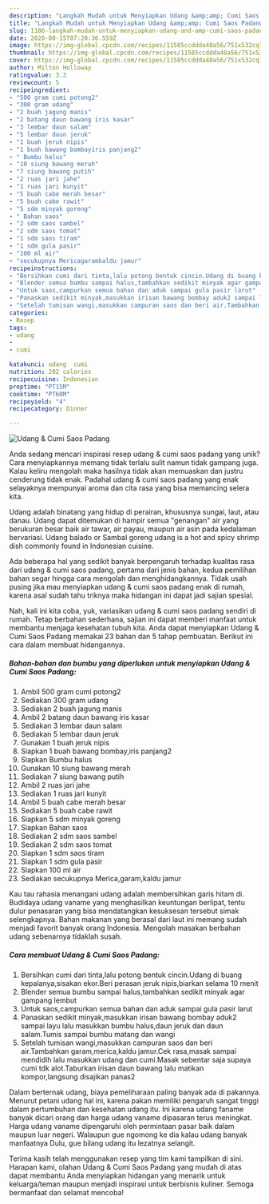 ```yaml
---
description: "Langkah Mudah untuk Menyiapkan Udang &amp;amp; Cumi Saos Padang yang Lezat Sekali"
title: "Langkah Mudah untuk Menyiapkan Udang &amp;amp; Cumi Saos Padang yang Lezat Sekali"
slug: 1186-langkah-mudah-untuk-menyiapkan-udang-and-amp-cumi-saos-padang-yang-lezat-sekali
date: 2020-08-15T07:20:36.559Z
image: https://img-global.cpcdn.com/recipes/11585ccddda48a56/751x532cq70/udang-cumi-saos-padang-foto-resep-utama.jpg
thumbnail: https://img-global.cpcdn.com/recipes/11585ccddda48a56/751x532cq70/udang-cumi-saos-padang-foto-resep-utama.jpg
cover: https://img-global.cpcdn.com/recipes/11585ccddda48a56/751x532cq70/udang-cumi-saos-padang-foto-resep-utama.jpg
author: Milton Holloway
ratingvalue: 3.3
reviewcount: 5
recipeingredient:
- "500 gram cumi potong2"
- "300 gram udang"
- "2 buah jagung manis"
- "2 batang daun bawang iris kasar"
- "3 lembar daun salam"
- "5 lembar daun jeruk"
- "1 buah jeruk nipis"
- "1 buah bawang bombayiris panjang2"
- " Bumbu halus"
- "10 siung bawang merah"
- "7 siung bawang putih"
- "2 ruas jari jahe"
- "1 ruas jari kunyit"
- "5 buah cabe merah besar"
- "5 buah cabe rawit"
- "5 sdm minyak goreng"
- " Bahan saos"
- "2 sdm saos sambel"
- "2 sdm saos tomat"
- "1 sdm saos tiram"
- "1 sdm gula pasir"
- "100 ml air"
- "secukupnya Mericagaramkaldu jamur"
recipeinstructions:
- "Bersihkan cumi dari tinta,lalu potong bentuk cincin.Udang di buang kepalanya,sisakan ekor.Beri perasan jeruk nipis,biarkan selama 10 menit"
- "Blender semua bumbu sampai halus,tambahkan sedikit minyak agar gampang lembut"
- "Untuk saos,campurkan semua bahan dan aduk sampai gula pasir larut"
- "Panaskan sedikit minyak,masukkan irisan bawang bombay aduk2 sampai layu lalu masukkan bumbu halus,daun jeruk dan daun salam.Tumis sampai bumbu matang dan wangi"
- "Setelah tumisan wangi,masukkan campuran saos dan beri air.Tambahkan garam,merica,kaldu jamur.Cek rasa,masak sampai mendidih lalu masukkan udang dan cumi.Masak sebentar saja supaya cumi tdk alot.Taburkan irisan daun bawang lalu matikan kompor,langsung disajikan panas2"
categories:
- Resep
tags:
- udang
- 
- cumi

katakunci: udang  cumi 
nutrition: 202 calories
recipecuisine: Indonesian
preptime: "PT15M"
cooktime: "PT60M"
recipeyield: "4"
recipecategory: Dinner

---
```



![Udang &amp; Cumi Saos Padang](https://img-global.cpcdn.com/recipes/11585ccddda48a56/751x532cq70/udang-cumi-saos-padang-foto-resep-utama.jpg)

Anda sedang mencari inspirasi resep udang &amp; cumi saos padang yang unik? Cara menyiapkannya memang tidak terlalu sulit namun tidak gampang juga. Kalau keliru mengolah maka hasilnya tidak akan memuaskan dan justru cenderung tidak enak. Padahal udang &amp; cumi saos padang yang enak selayaknya mempunyai aroma dan cita rasa yang bisa memancing selera kita.

Udang adalah binatang yang hidup di perairan, khususnya sungai, laut, atau danau. Udang dapat ditemukan di hampir semua &#34;genangan&#34; air yang berukuran besar baik air tawar, air payau, maupun air asin pada kedalaman bervariasi. Udang balado or Sambal goreng udang is a hot and spicy shrimp dish commonly found in Indonesian cuisine.

Ada beberapa hal yang sedikit banyak berpengaruh terhadap kualitas rasa dari udang &amp; cumi saos padang, pertama dari jenis bahan, kedua pemilihan bahan segar hingga cara mengolah dan menghidangkannya. Tidak usah pusing jika mau menyiapkan udang &amp; cumi saos padang enak di rumah, karena asal sudah tahu triknya maka hidangan ini dapat jadi sajian spesial.


Nah, kali ini kita coba, yuk, variasikan udang &amp; cumi saos padang sendiri di rumah. Tetap berbahan sederhana, sajian ini dapat memberi manfaat untuk membantu menjaga kesehatan tubuh kita. Anda dapat menyiapkan Udang &amp; Cumi Saos Padang memakai 23 bahan dan 5 tahap pembuatan. Berikut ini cara dalam membuat hidangannya.

<!--inarticleads1-->

##### Bahan-bahan dan bumbu yang diperlukan untuk menyiapkan Udang &amp; Cumi Saos Padang:

1. Ambil 500 gram cumi potong2
1. Sediakan 300 gram udang
1. Sediakan 2 buah jagung manis
1. Ambil 2 batang daun bawang iris kasar
1. Sediakan 3 lembar daun salam
1. Sediakan 5 lembar daun jeruk
1. Gunakan 1 buah jeruk nipis
1. Siapkan 1 buah bawang bombay,iris panjang2
1. Siapkan  Bumbu halus
1. Gunakan 10 siung bawang merah
1. Sediakan 7 siung bawang putih
1. Ambil 2 ruas jari jahe
1. Sediakan 1 ruas jari kunyit
1. Ambil 5 buah cabe merah besar
1. Sediakan 5 buah cabe rawit
1. Siapkan 5 sdm minyak goreng
1. Siapkan  Bahan saos
1. Sediakan 2 sdm saos sambel
1. Sediakan 2 sdm saos tomat
1. Siapkan 1 sdm saos tiram
1. Siapkan 1 sdm gula pasir
1. Siapkan 100 ml air
1. Sediakan secukupnya Merica,garam,kaldu jamur


Kau tau rahasia menangani udang adalah membersihkan garis hitam di. Budidaya udang vaname yang menghasilkan keuntungan berlipat, tentu dulur penasaran yang bisa mendatangkan kesuksesan tersebut simak selengkapnya. Bahan makanan yang berasal dari laut ini memang sudah menjadi favorit banyak orang Indonesia. Mengolah masakan berbahan udang sebenarnya tidaklah susah. 

<!--inarticleads2-->

##### Cara membuat Udang &amp; Cumi Saos Padang:

1. Bersihkan cumi dari tinta,lalu potong bentuk cincin.Udang di buang kepalanya,sisakan ekor.Beri perasan jeruk nipis,biarkan selama 10 menit
1. Blender semua bumbu sampai halus,tambahkan sedikit minyak agar gampang lembut
1. Untuk saos,campurkan semua bahan dan aduk sampai gula pasir larut
1. Panaskan sedikit minyak,masukkan irisan bawang bombay aduk2 sampai layu lalu masukkan bumbu halus,daun jeruk dan daun salam.Tumis sampai bumbu matang dan wangi
1. Setelah tumisan wangi,masukkan campuran saos dan beri air.Tambahkan garam,merica,kaldu jamur.Cek rasa,masak sampai mendidih lalu masukkan udang dan cumi.Masak sebentar saja supaya cumi tdk alot.Taburkan irisan daun bawang lalu matikan kompor,langsung disajikan panas2


Dalam berternak udang, biaya pemeliharaan paling banyak ada di pakannya. Menurut petani udang hal ini, karena pakan memiliki pengaruh sangat tinggi dalam pertumbuhan dan kesehatan udang itu. Ini karena udang faname banyak dicari orang dan harga udang vaname dipasaran terus meningkat. Harga udang vaname dipengaruhi oleh permintaan pasar baik dalam maupun luar negeri. Walaupun gue ngomong ke dia kalau udang banyak manfaatnya Dulu, gue bilang udang itu lezatnya selangit. 

Terima kasih telah menggunakan resep yang tim kami tampilkan di sini. Harapan kami, olahan Udang &amp; Cumi Saos Padang yang mudah di atas dapat membantu Anda menyiapkan hidangan yang menarik untuk keluarga/teman maupun menjadi inspirasi untuk berbisnis kuliner. Semoga bermanfaat dan selamat mencoba!
